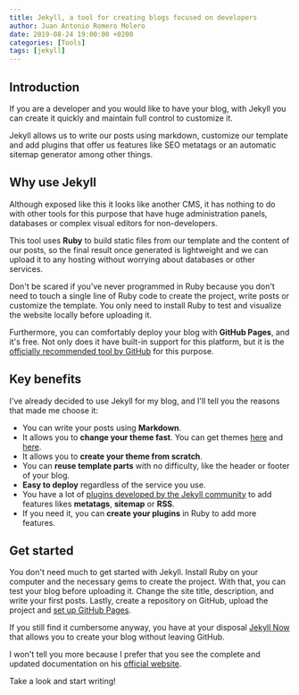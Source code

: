 ```yaml
---
title: Jekyll, a tool for creating blogs focused on developers
author: Juan Antonio Romero Molero
date: 2019-08-24 19:00:00 +0200
categories: [Tools]
tags: [jekyll]
---
```


## Introduction

If you are a developer and you would like to have your blog, with Jekyll you can create it quickly and maintain full control to customize it.

Jekyll allows us to write our posts using markdown, customize our template and add plugins that offer us features like SEO metatags or an automatic sitemap generator among other things.

## Why use Jekyll

Although exposed like this it looks like another CMS, it has nothing to do with other tools for this purpose that have huge administration panels, databases or complex visual editors for non-developers.

This tool uses **Ruby** to build static files from our template and the content of our posts, so the final result once generated is lightweight and we can upload it to any hosting without worrying about databases or other services.

Don't be scared if you've never programmed in Ruby because you don't need to touch a single line of Ruby code to create the project, write posts or customize the template. You only need to install Ruby to test and visualize the website locally before uploading it.

Furthermore, you can comfortably deploy your blog with **GitHub Pages**, and it's free. Not only does it have built-in support for this platform, but it is the [officially recommended tool by GitHub](https://docs.github.com/en/pages/setting-up-a-github-pages-site-with-jekyll/about-github-pages-and-jekyll) for this purpose.

## Key benefits

I've already decided to use Jekyll for my blog, and I'll tell you the reasons that made me choose it:

- You can write your posts using **Markdown**.
- It allows you to **change your theme fast**. You can get themes [here](http://jekyllthemes.org/) and [here](https://jekyllthemes.io/).
- It allows you to **create your theme from scratch**.
- You can **reuse template parts** with no difficulty, like the header or footer of your blog.
- **Easy to deploy** regardless of the service you use.
- You have a lot of [plugins developed by the Jekyll community](https://github.com/planetjekyll/awesome-jekyll-plugins) to add features likes **metatags**, **sitemap** or **RSS**.
- If you need it, you can **create your plugins** in Ruby to add more features.

## Get started

You don't need much to get started with Jekyll. Install Ruby on your computer and the necessary gems to create the project. With that, you can test your blog before uploading it. Change the site title, description, and write your first posts. Lastly, create a repository on GitHub, upload the project and [set up GitHub Pages](https://jekyllrb.com/docs/github-pages/).

If you still find it cumbersome anyway, you have at your disposal [Jekyll Now](https://github.com/barryclark/jekyll-now) that allows you to create your blog without leaving GitHub.

I won't tell you more because I prefer that you see the complete and updated documentation on his [official website](https://jekyllrb.com/docs/).

Take a look and start writing!